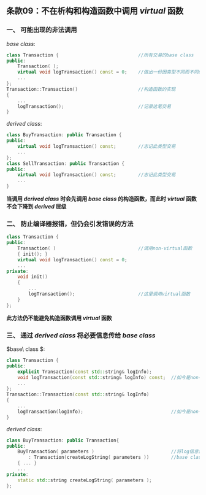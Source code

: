 ## 条款09：不在析构和构造函数中调用 $virtual$ 函数

### 一、 可能出现的非法调用

$base\ class$:

```C++
class Transaction {								//所有交易的base class
public:
    Transaction( );
    virtual void logTransaction() const = 0;	//做出一份因类型不同而不同的日志记录
    ...
};
Transaction::Transaction()						//构造函数的实现
{
    ...
    logTransaction();							//记录这笔交易
}
```

$derived\ class$:

```C++
class BuyTransaction: public Transaction {
public:
    virtual void logTransaction() const;		//志记此类型交易
    ...
};
class SellTransaction: public Transaction {
public:
    virtual void logTransaction() const;		//志记此类型交易
    ...    
}
```

**当调用 $derived\ class$ 时会先调用 $base\ class$ 的构造函数，而此时 $virtual$ 函数不会下降到 $derived$ 层级**



### 二、 防止编译器报错，但仍会引发错误的方法

```C++
class Transaction {
public:
    Transaction( )								//调用non-virtual函数
    { init(); }
    virtual void logTransaction() const = 0;
    ...
private:
    void init()
    {
        ...
    	logTransaction();						//这里调用virtual函数
    }
};
```

**此方法仍不能避免构造函数调用 $virtual$ 函数**



### 三、 通过 $derived\ class$ 将必要信息传给 $base\ class$

$base\ class $:

```C++
class Transaction {
public:
    explicit Transaction(const std::string& logInfo);
    void logTransaction(const std::string& logInfo) const;	//如今是non-virtual
    ...
};
Transaction::Transaction(const std::string& logInfo)
{
    ...
    logTransaction(logInfo);								//如今是non-virtual调用
}
```

$derived\ class$:

```C++
class BuyTransaction: public Transaction{
public:
    BuyTransaction( parameters )							//将log信息传给
        : Transaction(createLogString( parameters ))		//base class的构造函数
    { ... }
    ...
private:
    static std::string createLogString( parameters );
};
```

